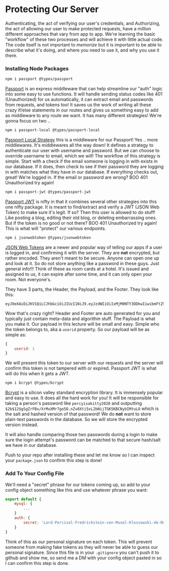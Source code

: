 # Protecting Our Server

Authenticating, the act of verifying our user's credentials, and Authorizing, the act of allowing our user to make protected requests, have a million different approaches that vary from app to app.  We're learning the basic "workflow" of these two processes and will achieve it with little actual code.  The code itself is not important to *memorize* but it is important to be able to describe what it's doing, and where you need to use it, and why you use it there.

### Installing Node Packages

```bash
npm i passport @types/passport
```
[Passport](http://www.passportjs.org/) is an express middleware that can help streamline our "auth" logic into some easy to use functions.  It will handle sending status codes like 401 (Unauthorized) for us automatically, it can extract email and passwords from requests, and tokens too!  It saves us the work of writing all these crazy if/else statements in our routes and gives us something easy to add as middleware to any route we want.  It has many different strategies!  We're gonna focus on two ..
<br />
```bash
npm i passport-local @types/passport-local
```
[Passport Local Strategy](http://www.passportjs.org/packages/passport-local/) this is a middleware for our Passport!  Yes .. more middlewares.  It's middlewares all the way down!  It defines a strategy to authenticate our user with username and password.  But we can choose to override username to email, which we will!  The workflow of this strategy is simple.  Start with a check if the email someone is logging in with exists in our database.  If it does, then check to see if their password they are logging in with matches what they have in our database.  If everything checks out, great!  We're logged in.  If the email or password are wrong?  BOO 401 Unauthorized try again!
<br />
```bash
npm i passport-jwt @types/passport-jwt
```
[Passport JWT](http://www.passportjs.org/packages/passport-jwt/) is nifty in that it combines several other strategies into this one nifty package.  It is meant to find/extract and verify a JWT (JSON Web Token) to make sure it's legit.  If so?  Then this user is allowed to do stuff!  Like posting a blog, editing their old blog, or deleting embarrassing ones.  But if the token is no good or not there?  BOO 401 Unauthorized try again!  This is what will "protect" our various endpoints.
<br />
```bash
npm i jsonwebtoken @types/jsonwebtoken
```
[JSON Web Tokens](https://www.jsonwebtoken.io/) are a newer and popular way of telling our apps if a user is logged in, and confirming it with the server.  They are **not** encrypted, but rather encoded.  They aren't meant to be secure.  Anyone can open one up and look at it.  So do not store anything like a password in these guys.  Just general info!!!  Think of these as room cards at a hotel.  It's issued and assigned to us, it can expire after some time, and it can only open your room.  Not everyone's.  

They have 3 parts, the Header, the Payload, and the Footer.  They look like this:
```
eyJ0eXAiOiJKV1QiLCJhbGciOiJIUzI1NiJ9.eyJzdWIiOiIxMjM0NTY3ODkwIiwibmFtZSI6IkpvaG4gRG9lIiwiYWRtaW4iOnRydWUsImp0aSI6ImZmYWVjNTE4LTFlZjgtNGViZS04NTExLTVkNjRkOWIwY2Q5NSIsImlhdCI6MTU5ODAzMjQ5MywiZXhwIjoxNTk4MDM2MDkzfQ.LLmYQ8u9AqfhklNQy0aGGIRCehjDbg8vCaJXJ3gm5YI
```
Wow that's crazy right?  Header and Footer are auto generated for you and typically just contain meta-data and algorithm stuff.  The Payload is what you make it.  Our payload in this lecture will be small and easy.  Simple who the token belongs to, aka a `userid` property.  So our payload will be as simple as:
```js
{
	userid: 1
}
```
We will present this token to our server with our requests and the server will confirm this token is not tampered with or expired.  Passport JWT is what will do this when it gets a JWT.
<br />
```bash
npm i bcrypt @types/bcrypt
```
[Bcrypt](https://www.npmjs.com/package/bcrypt) is a silicon valley standard encryption library.  It is immensely popular and easy to use.  It does all the hard work for you!  It will be responsible for taking a person's password like `percyisakitty2020` and outputting `$2b$12$gSgZrFBv/XrMuXMr7go5O.nZv8Xti5vL2bNijTGKSKBCNybIMtuLO` which is the salt and hashed version of that password!  We do **not** want to store plain-text passwords in the database.  So we will store the encrypted version instead.  

It will also handle comparing those two passwords during a login to make sure the login attempt's password can be matched to that secure hash/salt we have in our database.  

Push to your repo after installing these and let me know so I can inspect your `package.json` to confirm this step is done!  

### Add To Your Config File

We'll need a "secret" phrase for our tokens coming up, so add to your config object something like this and use whatever phrase you want:
```js
export default {
	mysql: { 
		...
	}
	auth: {
		secret: 'Lord-Percival-Fredrickstein-von-Musel-Klossowski-de-Rolo-III'
	}
}
```
Think of this as our personal signature on each token.  This will prevent someone from making fake tokens as they will never be able to guess our personal signature.  Since this file is in your `.gitignore` you can't push it to github and show me, so send me a DM with your config object pasted in so I can confirm this step is done.